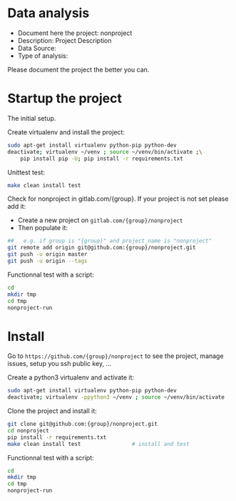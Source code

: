 # Data analysis
- Document here the project: nonproject
- Description: Project Description
- Data Source:
- Type of analysis:

Please document the project the better you can.

# Startup the project

The initial setup.

Create virtualenv and install the project:
```bash
sudo apt-get install virtualenv python-pip python-dev
deactivate; virtualenv ~/venv ; source ~/venv/bin/activate ;\
    pip install pip -U; pip install -r requirements.txt
```

Unittest test:
```bash
make clean install test
```

Check for nonproject in gitlab.com/{group}.
If your project is not set please add it:

- Create a new project on `gitlab.com/{group}/nonproject`
- Then populate it:

```bash
##   e.g. if group is "{group}" and project_name is "nonproject"
git remote add origin git@github.com:{group}/nonproject.git
git push -u origin master
git push -u origin --tags
```

Functionnal test with a script:

```bash
cd
mkdir tmp
cd tmp
nonproject-run
```

# Install

Go to `https://github.com/{group}/nonproject` to see the project, manage issues,
setup you ssh public key, ...

Create a python3 virtualenv and activate it:

```bash
sudo apt-get install virtualenv python-pip python-dev
deactivate; virtualenv -ppython3 ~/venv ; source ~/venv/bin/activate
```

Clone the project and install it:

```bash
git clone git@github.com:{group}/nonproject.git
cd nonproject
pip install -r requirements.txt
make clean install test                # install and test
```
Functionnal test with a script:

```bash
cd
mkdir tmp
cd tmp
nonproject-run
```

